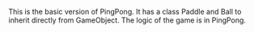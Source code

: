 This is the basic version of PingPong. It has a class Paddle and Ball to inherit directly from GameObject. The logic of the game is in PingPong.